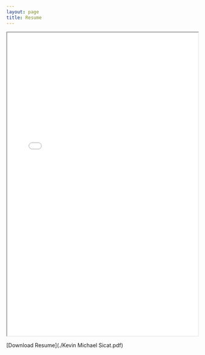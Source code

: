 ```yaml
---
layout: page
title: Resume
---
```


<iframe src="./Kevin Michael Sicat.pdf" width="100%" height="800px"></iframe>

[Download Resume](./Kevin Michael Sicat.pdf)
